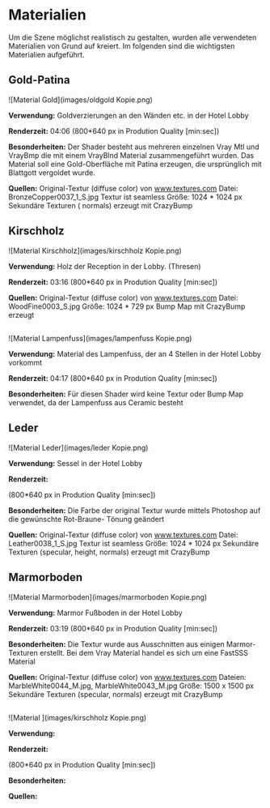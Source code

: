 # Materialien

Um die Szene möglichst realistisch zu gestalten, wurden alle verwendeten Materialien von Grund auf kreiert. Im folgenden sind die wichtigsten Materialien aufgeführt.

## Gold-Patina
![Material Gold](images/oldgold Kopie.png)

**Verwendung:**
Goldverzierungen an den Wänden etc. in der Hotel Lobby

**Renderzeit:**
04:06
(800*640 px in Prodution Quality [min:sec])

**Besonderheiten:**
Der Shader besteht aus mehreren einzelnen Vray Mtl und VrayBmp die mit einem VrayBlnd Material zusammengeführt wurden.
Das Material soll eine Gold-Oberfläche mit Patina erzeugen, die ursprünglich mit Blattgott vergoldet wurde.

**Quellen:**
Original-Textur (diffuse color) von www.textures.com
Datei: BronzeCopper0037_1_S.jpg Textur ist seamless
Größe: 1024 * 1024 px
Sekundäre Texturen ( normals) erzeugt mit CrazyBump

## Kirschholz
![Material Kirschholz](images/kirschholz Kopie.png)

**Verwendung:**
Holz der Reception in der Lobby. (Thresen)

**Renderzeit:**
03:16
(800*640 px in Prodution Quality [min:sec])


**Quellen:**
Original-Textur (diffuse color) von www.textures.com
Datei: WoodFine0003_S.jpg
Größe: 1024 * 729 px
Bump Map mit CrazyBump erzeugt

## 
![Material Lampenfuss](images/lampenfuss Kopie.png)

**Verwendung:**
Material des Lampenfuss, der an 4 Stellen in der Hotel Lobby vorkommt

**Renderzeit:**
04:17
(800*640 px in Prodution Quality [min:sec])

**Besonderheiten:**
Für diesen Shader wird keine Textur oder Bump Map verwendet, da der Lampenfuss aus Ceramic besteht


## Leder
![Material Leder](images/leder Kopie.png)

**Verwendung:**
Sessel in der Hotel Lobby

**Renderzeit:**

(800*640 px in Prodution Quality [min:sec])

**Besonderheiten:**
Die Farbe der original Textur wurde mittels Photoshop auf die gewünschte Rot-Braune- Tönung geändert

**Quellen:**
Original-Textur (diffuse color) von www.textures.com
Datei: Leather0038_1_S.jpg Textur ist seamless
Größe: 1024 * 1024 px
Sekundäre Texturen (specular, height, normals) erzeugt mit CrazyBump

## Marmorboden
![Material Marmorboden](images/marmorboden Kopie.png)

**Verwendung:**
Marmor Fußboden in der Hotel Lobby

**Renderzeit:**
03:19
(800*640 px in Prodution Quality [min:sec])

**Besonderheiten:**
Die Textur wurde aus Ausschnitten aus einigen Marmor-Texturen erstellt.
Bei dem Vray Material handel es sich um eine FastSSS Material

**Quellen:**
Original-Textur (diffuse color) von www.textures.com
Dateien: MarbleWhite0044_M.jpg, MarbleWhite0043_M.jpg
Größe: 1500 x 1500 px
Sekundäre Texturen (specular, normals) erzeugt mit CrazyBump

## 
![Material ](images/kirschholz Kopie.png)

**Verwendung:**


**Renderzeit:**

(800*640 px in Prodution Quality [min:sec])

**Besonderheiten:**


**Quellen:**

